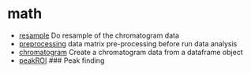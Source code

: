 ﻿# math



+ [resample](math/resample.1) Do resample of the chromatogram data
+ [preprocessing](math/preprocessing.1) data matrix pre-processing before run data analysis
+ [chromatogram](math/chromatogram.1) Create a chromatogram data from a dataframe object
+ [peakROI](math/peakROI.1) ### Peak finding
